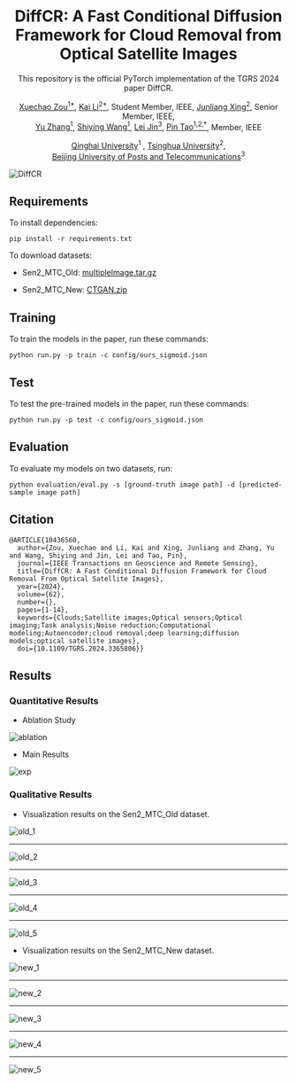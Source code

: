 <p align="center">
<h1 align="center">DiffCR: A Fast Conditional Diffusion Framework for Cloud Removal from Optical Satellite Images</h1>
<p align="center">This repository is the official PyTorch implementation of the TGRS 2024 paper DiffCR.
</p>
</p>
<p align="center">
    <a href="https://blog.csdn.net/qq_42951560">Xuechao Zou<sup>1*</sup></a>,
    <a href="https://cslikai.cn/">Kai Li<sup>2*</sup></a>, Student Member, IEEE,
    <a href="https://www.cs.tsinghua.edu.cn/info/1116/5088.htm">Junliang Xing<sup>2</sup></a>, Senior Member, IEEE,
    <br>
    <a href="https://jiangchulang.blog.csdn.net/">Yu Zhang<sup>1</sup></a>,
    <a href="https://cs.qhu.edu.cn/jxgz/jxysz/szgk/50127.htm">Shiying Wang<sup>1</sup></a>,
    <a href="https://teacher.bupt.edu.cn/jinlei1/zh_CN/index/260463/list/">Lei Jin<sup>3</sup></a>,
    <a href="https://www.cs.tsinghua.edu.cn/info/1117/3542.htm">Pin Tao<sup>1,2,†</sup></a>, Member, IEEE
</p>

<p align="center">
    <a href="https://www.qhu.edu.cn/">Qinghai University</a><sup>1</sup>
    ,
    <a href="https://www.tsinghua.edu.cn/">Tsinghua University</a><sup>2</sup>,
    <br><a href="http://www.bupt.edu.cn/">Beijing University of Posts and Telecommunications</a><sup>3</sup>
</p>
<!-- <p align="center">
    <a href="https://arxiv.org/abs/2303.16565">Paper Preprint </a>
    |
    <a href="https://xavierjiezou.github.io/PMAA">Project Page</a>
</p> -->

<p align="center">
<!-- Optional: include a graphic explaining your approach/main result, bibtex entry, link to demos, blog posts and tutorials -->

![DiffCR](image/README/diffcr.jpg)

<!-- ![transformer+lim](image/README/transformer+lim.jpg) -->
</p>

<!-- ## News

- [2023/07/30] Code release.
- [2023/07/16] PMAA got accepted by ECAI 2023.
- [2023/03/29] PMAA is on arXiv now. -->

## Requirements

To install dependencies:

```setup
pip install -r requirements.txt
```

<!-- >📋  Describe how to set up the environment, e.g. pip/conda/docker commands, download datasets, etc... -->

To download datasets:

- Sen2_MTC_Old: [multipleImage.tar.gz](https://doi.org/10.7910/DVN/BSETKZ)

- Sen2_MTC_New: [CTGAN.zip](https://drive.google.com/file/d/1-hDX9ezWZI2OtiaGbE8RrKJkN1X-ZO1P/view?usp=share_link)

## Training

To train the models in the paper, run these commands:

```train
python run.py -p train -c config/ours_sigmoid.json
```

<!-- >📋  Describe how to train the models, with example commands on how to train the models in your paper, including the full training procedure and appropriate hyperparameters. -->

## Test

To test the pre-trained models in the paper, run these commands:

```test
python run.py -p test -c config/ours_sigmoid.json
```

## Evaluation

To evaluate my models on two datasets, run:

```eval
python evaluation/eval.py -s [ground-truth image path] -d [predicted-sample image path]
```

<!-- >📋  Describe how to evaluate the trained models on benchmarks reported in the paper, give commands that produce the results (section below). -->

<!-- ## Pre-trained Models

You can download pretrained models here:

- Our awesome model trained on Sen2_MTC_Old: [diffcr_old.pth](/pretrained/diffcr_old.pth)
- Our awesome model trained on Sen2_MTC_New: [diffcr_new.pth](/pretrained/diffcr_new.pth) -->

<!-- >📋  Give a link to where/how the pretrained models can be downloaded and how they were trained (if applicable).  Alternatively you can have an additional column in your results table with a link to the models. -->

## Citation 

```
@ARTICLE{10436560,
  author={Zou, Xuechao and Li, Kai and Xing, Junliang and Zhang, Yu and Wang, Shiying and Jin, Lei and Tao, Pin},
  journal={IEEE Transactions on Geoscience and Remote Sensing}, 
  title={DiffCR: A Fast Conditional Diffusion Framework for Cloud Removal From Optical Satellite Images}, 
  year={2024},
  volume={62},
  number={},
  pages={1-14},
  keywords={Clouds;Satellite images;Optical sensors;Optical imaging;Task analysis;Noise reduction;Computational modeling;Autoencoder;cloud removal;deep learning;diffusion models;optical satellite images},
  doi={10.1109/TGRS.2024.3365806}}
```

## Results

### Quantitative Results

- Ablation Study

![ablation](image/README/abalation.jpg)

- Main Results

![exp](image/README/exp.jpg)

### Qualitative Results

- Visualization results on the Sen2_MTC_Old dataset.

![old_1](image/README/old/11WNR_50003000.jpg)

---

![old_2](image/README/old/14RPS_20001000.jpg)

---

![old_3](image/README/old/14SQB_20006000.jpg)

---

![old_4](image/README/old/15RTN_70002000.jpg)

---

![old_5](image/README/old/31TEM_30009000.jpg)

- Visualization results on the Sen2_MTC_New dataset.

![new_1](image/README/new/T12TUR_R027_55.jpg)

---

![new_2](image/README/new/T15UVU_R012_12.jpg)

---

![new_3](image/README/new/T15UVU_R012_13.jpg)

---

![new_4](image/README/new/T15UVU_R012_17.jpg)

---

![new_5](image/README/new/T41VMJ_R006_64.jpg)

